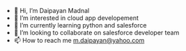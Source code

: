 - 👋 Hi, I’m Daipayan Madnal
- 👀 I’m interested in cloud app developement
- 🌱 I’m currently learning python and salesforce
- 💞️ I’m looking to collaborate on salesforce developer team
- 📫 How to reach me m.daipayan@yahoo.com

<!---
mdaipayan/mdaipayan is a ✨ special ✨ repository because its `README.md` (this file) appears on your GitHub profile.
You can click the Preview link to take a look at your changes.
--->
